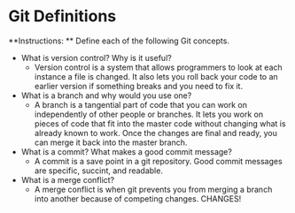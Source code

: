 # Git Definitions

**Instructions: ** Define each of the following Git concepts.

* What is version control?  Why is it useful?
    -  Version control is a system that allows programmers to look at each instance a file is changed. It also lets you roll back your code to an earlier version if something breaks and you need to fix it.
* What is a branch and why would you use one?
    - A branch is a tangential part of code that you can work on independently of other people or branches. It lets you work on pieces of code that fit into the master code without changing what is already known to work. Once the changes are final and ready, you can merge it back into the master branch.
* What is a commit? What makes a good commit message?
    - A commit is a save point in a git repository. Good commit messages are specific, succint, and readable.
* What is a merge conflict?
    - A merge conflict is when git prevents you from merging a branch into another because of competing changes.
CHANGES!

